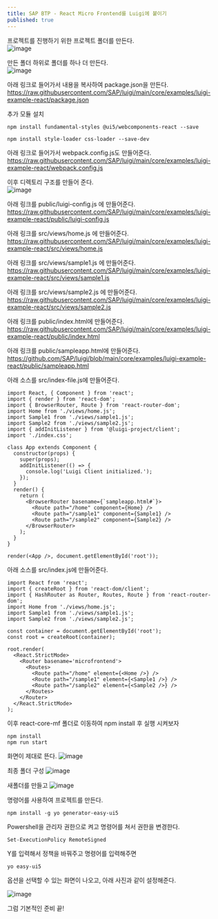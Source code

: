 ```yaml
---
title: SAP BTP - React Micro Frontend를 Luigi에 붙이기
published: true
---
```


프로젝트를 진행하기 위한 프로젝트 폴더를 만든다.  
![image](https://github.com/BJSNuruhee/levelup/assets/88364980/c62721c6-df2b-42d2-a480-fefe8c8a54b0)

만든 폴더 하위로 폴더를 하나 더 만든다.  
![image](https://github.com/BJSNuruhee/levelup/assets/88364980/98af6edf-f372-4739-953b-3715a9166565)

아래 링크로 들어가서 내용을 복사하여 package.json을 만든다.  
https://raw.githubusercontent.com/SAP/luigi/main/core/examples/luigi-example-react/package.json

추가 모듈 설치
```
npm install fundamental-styles @ui5/webcomponents-react --save
```
```
npm install style-loader css-loader --save-dev
```

아래 링크로 들어가서 webpack.config.js도 만들어준다.  
https://raw.githubusercontent.com/SAP/luigi/main/core/examples/luigi-example-react/webpack.config.js

이후 디렉토리 구조를 만들어 준다.   
![image](https://github.com/BJSNuruhee/levelup/assets/88364980/35f58e20-fa35-46ca-ba95-7c252ad10686)

아래 링크를 public/luigi-config.js 에 만들어준다.  
https://raw.githubusercontent.com/SAP/luigi/main/core/examples/luigi-example-react/public/luigi-config.js

아래 링크를 src/views/home.js 에 만들어준다.  
https://raw.githubusercontent.com/SAP/luigi/main/core/examples/luigi-example-react/src/views/home.js 

아래 링크를 src/views/sample1.js 에 만들어준다.  
https://raw.githubusercontent.com/SAP/luigi/main/core/examples/luigi-example-react/src/views/sample1.js

아래 링크를 src/views/sample2.js 에 만들어준다.  
https://raw.githubusercontent.com/SAP/luigi/main/core/examples/luigi-example-react/src/views/sample2.js

아래 링크를 public/index.html에 만들어준다. 
https://raw.githubusercontent.com/SAP/luigi/main/core/examples/luigi-example-react/public/index.html

아래 링크를 public/sampleapp.html에 만들어준다. 
https://github.com/SAP/luigi/blob/main/core/examples/luigi-example-react/public/sampleapp.html

아래 소스를 src/index-file.js에 만들어준다.
```
import React, { Component } from 'react';
import { render } from 'react-dom';
import { BrowserRouter, Route } from 'react-router-dom';
import Home from './views/home.js';
import Sample1 from './views/sample1.js';
import Sample2 from './views/sample2.js';
import { addInitListener } from '@luigi-project/client';
import './index.css';

class App extends Component {
  constructor(props) {
    super(props);
    addInitListener(() => {
      console.log('Luigi Client initialized.');
    });
  }
  render() {
    return (
      <BrowserRouter basename={`sampleapp.html#`}>
        <Route path="/home" component={Home} />
        <Route path="/sample1" component={Sample1} />
        <Route path="/sample2" component={Sample2} />
      </BrowserRouter>
    );
  }
}

render(<App />, document.getElementById('root'));
```

아래 소스를 src/index.js에 만들어준다.
```
import React from 'react';
import { createRoot } from 'react-dom/client';
import { HashRouter as Router, Routes, Route } from 'react-router-dom';
import Home from './views/home.js';
import Sample1 from './views/sample1.js';
import Sample2 from './views/sample2.js';

const container = document.getElementById('root');
const root = createRoot(container);

root.render(
  <React.StrictMode>
    <Router basename='microfrontend'>
      <Routes>
        <Route path="/home" element={<Home />} />
        <Route path="/sample1" element={<Sample1 />} />
        <Route path="/sample2" element={<Sample2 />} />
      </Routes>
    </Router>
  </React.StrictMode>
);
```

이후 react-core-mf 폴더로 이동하여 npm install 후 실행 시켜보자
```
npm install
npm run start
```

화면이 제대로 뜬다.
![image](https://github.com/BJSNuruhee/levelup/assets/88364980/429a985d-4c38-4c86-b42c-ec08f1e6626c)

최종 폴더 구성 
![image](https://github.com/BJSNuruhee/levelup/assets/88364980/f803d2f7-e503-4d31-81ab-7d88e11567d5)

새폴더를 만들고
![image](https://github.com/BJSNuruhee/levelup/assets/88364980/74edcaa6-2b55-4fe9-a19c-396c695fb6d5)

명령어를 사용하여 프로젝트를 만든다.
```
npm install -g yo generator-easy-ui5
```

Powershell을 관리자 권한으로 켜고 명령어를 쳐서 권한을 변경한다.
```
Set-ExecutionPolicy RemoteSigned
```
Y를 입력해서 정책을 바꿔주고 명령어를 입력해주면
```
yo easy-ui5
```

옵션을 선택할 수 있는 화면이 나오고, 아래 사진과 같이 설정해준다.

![image](https://github.com/BJSNuruhee/levelup/assets/88364980/be5ed611-00df-41fe-9d05-1cd5ffadb9e3)

그럼 기본적인 준비 끝!